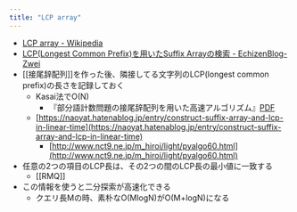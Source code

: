 ```yaml
---
title: "LCP array"
---
```


- [LCP array - Wikipedia](https://en.wikipedia.org/wiki/LCP_array)
- [LCP(Longest Common Prefix)を用いたSuffix Arrayの検索 - EchizenBlog-Zwei](https://echizen-tm.hatenadiary.org/entry/20110728/1311871765)
- [[接尾辞配列]]を作った後、隣接してる文字列のLCP(longest common prefix)の長さを記録しておく
    - Kasai法でO(N)
        - 『部分語計数問題の接尾辞配列を用いた高速アルゴリズム』[PDF](http://www-ikn.ist.hokudai.ac.jp/mthesis/H11_tohru_kasai_mastersthesis99_feb1999.pdf)
    - [https://naoyat.hatenablog.jp/entry/construct-suffix-array-and-lcp-in-linear-time](https://naoyat.hatenablog.jp/entry/construct-suffix-array-and-lcp-in-linear-time)
        - [http://www.nct9.ne.jp/m_hiroi/light/pyalgo60.html](http://www.nct9.ne.jp/m_hiroi/light/pyalgo60.html)
- 任意の2つの項目のLCP長は、その2つの間のLCP長の最小値に一致する
    - [[RMQ]]
- この情報を使うと二分探索が高速化できる
    - クエリ長Mの時、素朴なO(MlogN)がO(M+logN)になる
